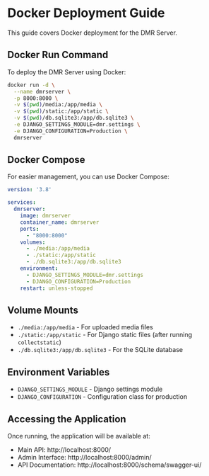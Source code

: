 # Docker Deployment Guide

This guide covers Docker deployment for the DMR Server.

## Docker Run Command

To deploy the DMR Server using Docker:

```bash
docker run -d \
  --name dmrserver \
  -p 8000:8000 \
  -v $(pwd)/media:/app/media \
  -v $(pwd)/static:/app/static \
  -v $(pwd)/db.sqlite3:/app/db.sqlite3 \
  -e DJANGO_SETTINGS_MODULE=dmr.settings \
  -e DJANGO_CONFIGURATION=Production \
  dmrserver
```

## Docker Compose

For easier management, you can use Docker Compose:

```yaml
version: '3.8'

services:
  dmrserver:
    image: dmrserver
    container_name: dmrserver
    ports:
      - "8000:8000"
    volumes:
      - ./media:/app/media
      - ./static:/app/static
      - ./db.sqlite3:/app/db.sqlite3
    environment:
      - DJANGO_SETTINGS_MODULE=dmr.settings
      - DJANGO_CONFIGURATION=Production
    restart: unless-stopped
```

## Volume Mounts

- `./media:/app/media` - For uploaded media files
- `./static:/app/static` - For Django static files (after running `collectstatic`)
- `./db.sqlite3:/app/db.sqlite3` - For the SQLite database

## Environment Variables

- `DJANGO_SETTINGS_MODULE` - Django settings module
- `DJANGO_CONFIGURATION` - Configuration class for production

## Accessing the Application

Once running, the application will be available at:
- Main API: http://localhost:8000/
- Admin Interface: http://localhost:8000/admin/
- API Documentation: http://localhost:8000/schema/swagger-ui/
